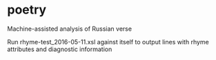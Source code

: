 # poetry
Machine-assisted analysis of Russian verse

Run rhyme-test_2016-05-11.xsl against itself to output lines with rhyme attributes and diagnostic information
